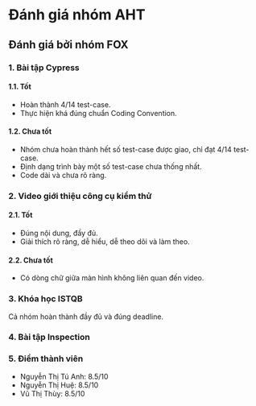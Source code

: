 # Đánh giá nhóm AHT
## Đánh giá bởi nhóm FOX

### 1. Bài tập Cypress
#### 1.1. Tốt
 - Hoàn thành 4/14 test-case.
 - Thực hiện khá đúng chuẩn Coding Convention.
 
#### 1.2. Chưa tốt
 - Nhóm chưa hoàn thành hết số test-case được giao, chỉ đạt 4/14 test-case.
 - Định dạng trình bày một số test-case chưa thống nhất.
 - Code dài và chưa rõ ràng. 

### 2. Video giới thiệu công cụ kiểm thử 
#### 2.1. Tốt
 - Đúng nội dung, đầy đủ.
 - Giải thích rõ ràng, dễ hiểu, dễ theo dõi và làm theo.

#### 2.2. Chưa tốt
 - Có dòng chữ giữa màn hình không liên quan đến video. 

### 3. Khóa học ISTQB
Cả nhóm hoàn thành đầy đủ và đúng deadline.

### 4. Bài tập Inspection

### 5. Điểm thành viên
 - Nguyễn Thị Tú Anh: 8.5/10 
 - Nguyễn Thị Huệ: 8.5/10
 - Vũ Thị Thùy: 8.5/10
